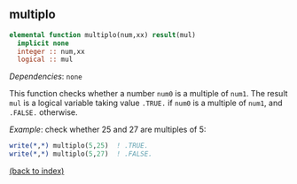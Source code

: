 ## multiplo

```fortran
elemental function multiplo(num,xx) result(mul)
  implicit none
  integer :: num,xx
  logical :: mul
```

_Dependencies_: ```none```

This function checks whether a number ```num0``` is a multiple of ```num1```. The result ```mul``` is a logical variable taking value ```.TRUE.``` if ```num0``` is a multiple of ```num1```, and ```.FALSE.``` otherwise.

_Example_: check whether 25 and 27 are multiples of 5:

```fortran
write(*,*) multiplo(5,25)  ! .TRUE.
write(*,*) multiplo(5,27)  ! .FALSE.
```

[(back to index)](inicio.md)